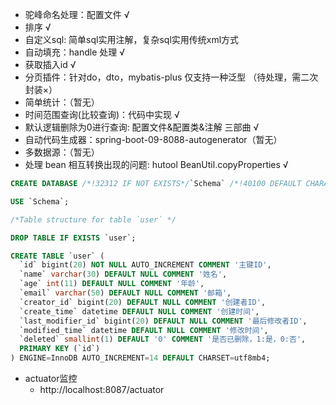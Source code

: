 - 驼峰命名处理：配置文件 √
- 排序 √
- 自定义sql: 简单sql实用注解，复杂sql实用传统xml方式
- 自动填充：handle 处理 √ 
- 获取插入id √
- 分页插件：针对do，dto，mybatis-plus 仅支持一种泛型 （待处理，需二次封装×）
- 简单统计：（暂无）
- 时间范围查询(比较查询)：代码中实现 √
- 默认逻辑删除为0进行查询: 配置文件&配置类&注解 三部曲 √
- 自动代码生成器：spring-boot-09-8088-autogenerator（暂无）
- 多数据源：（暂无）
- 处理 bean 相互转换出现的问题: hutool BeanUtil.copyProperties √


```sql
CREATE DATABASE /*!32312 IF NOT EXISTS*/`Schema` /*!40100 DEFAULT CHARACTER SET utf8mb4 */;

USE `Schema`;

/*Table structure for table `user` */

DROP TABLE IF EXISTS `user`;

CREATE TABLE `user` (
  `id` bigint(20) NOT NULL AUTO_INCREMENT COMMENT '主键ID',
  `name` varchar(30) DEFAULT NULL COMMENT '姓名',
  `age` int(11) DEFAULT NULL COMMENT '年龄',
  `email` varchar(50) DEFAULT NULL COMMENT '邮箱',
  `creator_id` bigint(20) DEFAULT NULL COMMENT '创建者ID',
  `create_time` datetime DEFAULT NULL COMMENT '创建时间',
  `last_modifier_id` bigint(20) DEFAULT NULL COMMENT '最后修改者ID',
  `modified_time` datetime DEFAULT NULL COMMENT '修改时间',
  `deleted` smallint(1) DEFAULT '0' COMMENT '是否已删除，1:是，0:否',
  PRIMARY KEY (`id`)
) ENGINE=InnoDB AUTO_INCREMENT=14 DEFAULT CHARSET=utf8mb4;
```


- actuator监控
    - http://localhost:8087/actuator

